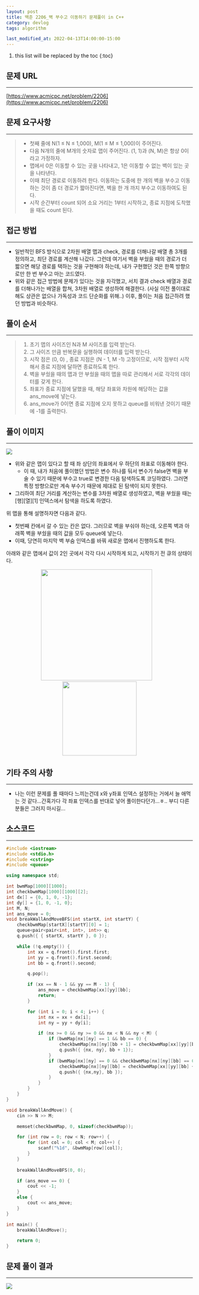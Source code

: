 ```yaml
---
layout: post
title: 백준 2206_벽 부수고 이동하기 문제풀이 in C++
category: devlog
tags: algorithm

last_modified_at: 2022-04-13T14:00:00-15:00
---
```


1. this list will be replaced by the toc
{:toc}

## 문제 URL
---
[https://www.acmicpc.net/problem/2206](https://www.acmicpc.net/problem/2206)

## 문제 요구사항
---
> + 첫째 줄에 N(1 ≤ N ≤ 1,000), M(1 ≤ M ≤ 1,000)이 주어진다.
> + 다음 N개의 줄에 M개의 숫자로 맵이 주어진다. (1, 1)과 (N, M)은 항상 0이라고 가정하자.
> + 맵에서 0은 이동할 수 있는 곳을 나타내고, 1은 이동할 수 없는 벽이 있는 곳을 나타낸다.
> + 이때 최단 경로로 이동하려 한다. 이동하는 도중에 한 개의 벽을 부수고 이동하는 것이 좀 더 경로가 짧아진다면, 벽을 한 개 까지 부수고 이동하여도 된다.
> + 시작 순간부터 count 되어 소요 거리는 1부터 시작하고, 종료 지점에 도착했을 때도 count 된다.

## 접근 방법
---
+ 일반적인 BFS 방식으로 2차원 배열 맵과 check, 경로를 더해나갈 배열 총 3개를 정의하고, 최단 경로를 계산해 나갔다. 그런데 여기서 벽을 부쉈을 때의 경로가 더 짧으면 해당 경로를 택하는 것을 구현해야 하는데, 내가 구현했던 것은  한쪽 방향으로만 한 번 부수고 마는 코드였다.
+ 위와 같은 접근 방법에 문제가 있다는 것을 자각했고, 서치 결과 check 배열과 경로를 더해나가는 배열을 합쳐, 3차원 배열로 생성하여 해결한다. (사실 이전 풀이대로 해도 상관은 없으나 가독성과 코드 단순화를 위해..) 이후, 풀이는 처음 접근하려 했던 방법과 비슷하다.  

## 풀이 순서
---
> 1. 초기 맵의 사이즈인 N과 M 사이즈를 입력 받는다.
> 2. 그 사이즈 만큼 반복문을 실행하여 데이터를 입력 받는다.
> 3. 시작 점은 (0, 0) , 종료 지점은 (N - 1, M -1) 고정이므로, 시작 점부터 시작해서 종료 지점에 달하면 종료하도록 한다.
> 4. 벽을 부쉈을 때의 맵과 안 부쉈을 때의 맵을 따로 관리해서 서로 각각의 데이터를 갖게 한다.
> 5. 좌표가 종료 지점에 달했을 때, 해당 좌표와 차원에 해당하는 값을 ans_move에 넣는다.
> 6. ans_move가 0이면 종료 지점에 오지 못하고 queue를 비워낸 것이기 때문에 -1를 출력한다.

## 풀이 이미지
---
<img src="/assets/img/post-img/algorithm/2022-04-13-boj-2206-breakwallandmove/map-img.jpg">

+ 위와 같은 맵이 있다고 할 때 좌 상단의 좌표에서 우 하단의 좌표로 이동해야 한다.
    + 이 때, 내가 처음에 풀이했던 방법은 변수 하나를 둬서 변수가 false면 벽을 부술 수 있기 때문에 부수고 true로 변경한 다음 탐색하도록 코딩하였다. 그러면 특정 방향으로만 계속 부수기 때문에 제대로 된 탐색이 되지 못한다.
+ 그리하여 최단 거리를 계산하는 변수를 3차원 배열로 생성하였고, 벽을 부쉈을 때는 [행][열][1] 인덱스에서 탐색을 하도록 하였다.

위 맵을 통해 설명하자면 다음과 같다.
+ 첫번째 칸에서 갈 수 있는 칸은 없다. 그러므로 벽을 부숴야 하는데, 오른쪽 벽과 아래쪽 벽을 부쉈을 때의 값을 모두 queue에 넣는다.
+ 이때, 당연히 마지막 벽 부숨 인덱스를 바꿔 새로운 맵에서 진행하도록 한다.

아래와 같은 맵에서 값이 2인 곳에서 각각 다시 시작하게 되고, 시작하기 전 큐의 상태이다.

<p align=center>
	<img src="/assets/img/post-img/algorithm/2022-04-13-boj-2206-breakwallandmove/map-img-2.jpg" width="300">
	&nbsp; &nbsp;
	<img src="/assets/img/post-img/algorithm/2022-04-13-boj-2206-breakwallandmove/queue-img.jpg" width="200">
</p>

## 기타 주의 사항
---
+ 나는 이런 문제를 풀 때마다 느끼는건데 x와 y좌표 인덱스 설정하는 거에서 늘 애먹는 것 같다...간혹가다 각 좌표 인덱스를 반대로 넣어 풀이한다던가...ㅎ.. 부디 다른 분들은 그러지 마시길...

## 소스코드
---
~~~c++
#include <iostream>
#include <stdio.h>
#include <cstring>
#include <queue>

using namespace std;

int bwmMap[1000][1000];
int checkbwmMap[1000][1000][2];
int dx[] = {0, 1, 0, -1};
int dy[] = {1, 0, -1, 0};
int M, N;
int ans_move = 0;
void breakWallAndMoveBFS(int startX, int startY) {
	checkbwmMap[startX][startY][0] = 1;
	queue<pair<pair<int, int>, int>> q;
	q.push({ { startX, startY }, 0 });

	while (!q.empty()) {
		int xx = q.front().first.first;
		int yy = q.front().first.second;
		int bb = q.front().second;

		q.pop();

		if (xx == N - 1 && yy == M - 1) {
			ans_move = checkbwmMap[xx][yy][bb];
			return;
		}

		for (int i = 0; i < 4; i++) {
			int nx = xx + dx[i];
			int ny = yy + dy[i];

			if (nx >= 0 && ny >= 0 && nx < N && ny < M) {
				if (bwmMap[nx][ny] == 1 && bb == 0) {
					checkbwmMap[nx][ny][bb + 1] = checkbwmMap[xx][yy][bb] + 1;
					q.push({ {nx, ny}, bb + 1});
				}
				if (bwmMap[nx][ny] == 0 && checkbwmMap[nx][ny][bb] == 0) {
					checkbwmMap[nx][ny][bb] = checkbwmMap[xx][yy][bb] + 1;
					q.push({ {nx,ny}, bb });
				}
			}
		}
	}
}

void breakWallAndMove() {
	cin >> N >> M;

	memset(checkbwmMap, 0, sizeof(checkbwmMap));

	for (int row = 0; row < N; row++) {
		for (int col = 0; col < M; col++) {
			scanf("%1d", &bwmMap[row][col]);
		}
	}
	
	breakWallAndMoveBFS(0, 0);

	if (ans_move == 0) {
		cout << -1;
	}
	else {
		cout << ans_move;
	}
}

int main() {
	breakWallAndMove();

	return 0;
}
~~~

## 문제 풀이 결과
---
<img src="/assets/img/post-img/algorithm/2022-04-13-boj-2206-breakwallandmove/result.jpg">